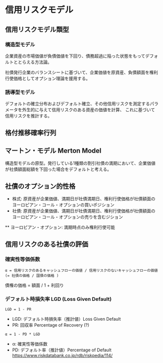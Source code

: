# 信用リスクモデル

## 信用リスクモデル類型

### 構造型モデル
企業資産の市場価値が負債価値を下回り、債務超過に陥った状態をもってデフォルトととらえる方法論。

社債発行企業のバランスシートに基づいて、企業価値を原資産、負債額面を権利行使価格としてオプション理論を援用する。

### 誘導型モデル

デフォルトの確立分布およびデフォルト確立、その他信用リスクを測定するパラメータを外生的に与えて信用リスクのある資産の価値を計算、
これに基づいて信用リスクを推計する。


## 格付推移確率行列

## マートン・モデル Merton Model

構造型モデルの原型。発行している1種類の割引社債の満期において、企業価値が社債額面総額を下回った場合をデフォルトと考える。

## 社債のオプション的性格

* 株式: 原資産が企業価値、満期日が社債満期日、権利行使価格が社債額面のヨーロピアン・コール・オプションの買いポジション
* 社債: 原資産が企業価値、満期日が社債満期日、権利行使価格が社債額面のヨーロピアン・コール・オプションの売りを含むジション

** ヨーロピアン・オプション: 満期時点のみ権利行使可能

## 信用リスクのある社債の評価
### 確実性等価係数
```
α = 信用リスクのあるキャッシュフローの価値 / 信用リスクのないキャッシュフローの価値 (= 社債の価格 / 国債の価格 )
```

債権の価格 = 額面 / 1 + 利回り


### デフォルト時損失率 LGD (Loss Given Default)
```
LGD = 1 - PR
```
* LGD: デフォルト時損失率（推計値）Loss Given Default
* PR: 回収率 Percentage of Recovery (?)
```
α = 1 - PD * LGD
```
* α: 確実性等価係数
* PD: デフォルト率（推計値）Percentage of Default
https://www.riskdatabank.co.jp/rdb/riskpedia/114/


